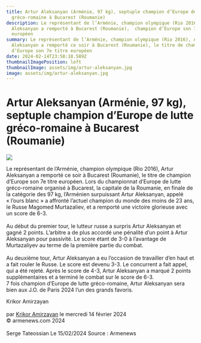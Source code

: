 ```yaml
---
title: Artur Aleksanyan (Arménie, 97 kg), septuple champion d’Europe de lutte
  gréco-romaine à Bucarest (Roumanie)
description: Le représentant de l’Arménie, champion olympique (Rio 2016), Artur
  Aleksanyan a remporté à Bucarest (Roumanie),  champion d’Europe son 7e titre
  européen
summary: Le représentant de l’Arménie, champion olympique (Rio 2016), Artur
  Aleksanyan a remporté ce soir à Bucarest (Roumanie), le titre de champion
  d’Europe son 7e titre européen
date: 2024-02-14T23:58:18.589Z
thumbnailImagePosition: left
thumbnailImage: assets/img/artur-aleksanyan.jpg
image: assets/img/artur-aleksanyan.jpg
---
```

<!--StartFragment-->

# Artur Aleksanyan (Arménie, 97 kg), septuple champion d’Europe de lutte gréco-romaine à Bucarest (Roumanie)

![](https://www.armenews.com/IMG/arton112758.jpg)

Le représentant de l’Arménie, champion olympique (Rio 2016), Artur Aleksanyan a remporté ce soir à Bucarest (Roumanie), le titre de champion d’Europe son 7e titre européen. Lors du championnat d’Europe de lutte gréco-romaine organisé à Bucarest, la capitale de la Roumanie, en finale de la catégorie des 97 kg, l’Arménien surpuissant Artur Aleksanyan, appelé « l’ours blanc » a affronté l’actuel champion du monde des moins de 23 ans, le Russe Magomed Murtazaliev, et a remporté une victoire glorieuse avec un score de 6-3.\
\
Au début du premier tour, le lutteur russe a surpris Artur Aleksanyan et gagné 2 points. L’arbitre a de plus accordé une pénalité d’un point à Artur Aleksanyan pour passivité. Le score étant de 3-0 à l’avantage de Murtazaliyev au terme de la première partie du combat.[](https://www.armenews.com/IMG/jpg/e/9/8/56a-5.jpg "jpg/e/9/8/56a-5.jpg")\
\
Au deuxième tour, Artur Aleksanyan a eu l’occasion de travailler d’en haut et a fait rouler le Russe. Le score est devenu 3-3. Le concurrent a fait appel, qui a été rejeté. Après le score de 4-3, Artur Aleksanyan a marqué 2 points supplémentaires et a terminé le combat sur le score de 6-3.\
7 fois champion d’Europe de lutte gréco-romaine, Artur Aleksanyan sera bien aux J.O. de Paris 2024 l’un des grands favoris.

Krikor Amirzayan\
\
par [Krikor Amirzayan](https://www.armenews.com/spip.php?page=auteur&id_auteur=33) le mercredi 14 février 2024\
© armenews.com 2024\
\
S﻿erge Tateossian Le 15/02/2024   Source : Armenews